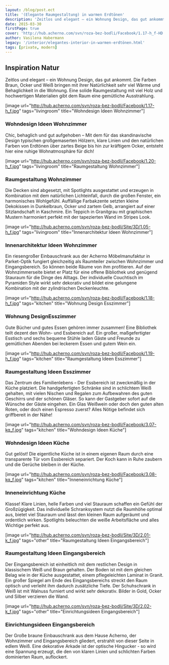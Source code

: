 ```yaml
---
layout: /blog/post.ect
title: '(Elegante Raumgestaltung) in warmen Erdtönen'
description: 'Zeitlos und elegant – ein Wohnung Design, das gut ankommt. Die Farben Braun, Ocker und Weiß bringen mit ihrer Natürlichkeit sehr viel Wärme und Behaglichkeit in die Wohnung. Eine solide Raumgestaltung mit viel Holz und hochwertigen Materialien gibt dem Raum eine gemütliche Ausstrahlung.'
date: 2015-03-30
firstPage: true
cover: 'http://hub.acherno.com/svn/roza-bez-bodli/Facebook/1.17-h_f-HD.jpg'
author: Vasilena Habermann
legacy: '/interior/elegantes-interior-in-warmen-erdtönen.html'
tags: [private, modern]
---
```

## **Inspiration Natur**
Zeitlos und elegant – ein Wohnung Design, das gut ankommt. Die Farben Braun, Ocker und Weiß bringen mit ihrer Natürlichkeit sehr viel Wärme und Behaglichkeit in die Wohnung. Eine solide Raumgestaltung mit viel Holz und hochwertigen Materialien gibt dem Raum eine gemütliche Ausstrahlung.

[image url="http://hub.acherno.com/svn/roza-bez-bodli/Facebook/1.17-h_f.jpg" tags="livingroom" title="Wohndesign Ideen Wohnzimmer"]
### Wohndesign Ideen **Wohnzimmer**

Chic, behaglich und gut aufgehoben – Mit dem für das skandinavische Design typischen großgemaserten Hölzern, klare Linien und den natürlichen Farben von Erdtönen über zartes Beige bis hin zur kräftigem Ocker, entsteht hier eine ruhige Wohnatmosphäre für dich!

[image url="http://hub.acherno.com/svn/roza-bez-bodli/Facebook/1.20-h_f.jpg" tags="livingroom" title="Raumgestaltung Wohnzimmer"]
### Raumgestaltung **Wohnzimmer**

Die Decken sind abgesetzt, mit Spotlights ausgestattet und erzeugen in Kombination mit dem natürlichen Lichteinfall, durch die großen Fenster, ein harmonisches Wohlgefühl.  Auffällige Farbakzente setzten kleine Dekokissen in Dunkelbraun, Ocker und zartem Gelb, arrangiert auf einer Sitzlandschaft in Kaschmire. Ein Teppich in Granitgrau mit graphischen Mustern harmoniert perfekt mit der tapezierten Wand im Stripes Look.  

[image url="http://hub.acherno.com/svn/roza-bez-bodli/Site/3D/1.05-h_f.jpg" tags="livingroom" title="Innenarchitektur Ideen Wohnzimmer"]
### Innenarchitektur Ideen **Wohnzimmer**

Ein riesengroßer Einbauschrank aus der Acherno Möbelmanufaktur in Parket-Optik fungiert gleichzeitig als Raumteiler zwischen Wohnzimmer und Eingangsbereich.  So können beide Räume von ihm profitieren. Auf der Wohnzimmerseite bietet er Platz für eine offene Bibliothek und genügend Stauraum für die Dinge des Alltags. Der individuelle Couchtisch im Pyramiden Style wirkt sehr dekorativ und bildet eine gelungene Kombination mit der zylindrischen Deckenleuchte.

[image url="http://hub.acherno.com/svn/roza-bez-bodli/Facebook/1.18-h_f.jpg" tags="kitchen" title="Wohnung Design Esszimmer"]
### Wohnung Design**Esszimmer**

Gute Bücher und gutes Essen gehören immer zusammen! Eine Bibliothek teilt dezent den  Wohn- und Essbereich auf. Ein großer, maßgefertigter Esstisch und sechs bequeme Stühle laden Gäste und Freunde zu gemütlichen Abenden bei leckerem Essen und gutem Wein ein.  

[image url="http://hub.acherno.com/svn/roza-bez-bodli/Facebook/1.19-h_f.jpg" tags="kitchen" title="Raumgestaltung Ideen Esszimmer"]
### Raumgestaltung Ideen **Esszimmer**

Das Zentrum des Familienlebens - Der Essbereich ist zweckmäßig in der Küche platziert.  Die handgefertigten Schränke sind in schlichtem Weiß gehalten, mit vielen Nischen und Regalen zum Aufbewahren des guten Geschirrs und der schönen Gläser. So kann der Gastgeber sofort auf die Wünsche der Gäste eingehen. Ein Glas Weißwein oder doch den guten alten Roten, oder doch einen Espresso zuerst? Alles Nötige befindet sich griffbereit in der Nähe!

[image url="http://hub.acherno.com/svn/roza-bez-bodli/Facebook/3.07-kq_f.jpg" tags="kitchen" title="Wohndesign Ideen Küche"]
### Wohndesign Ideen **Küche**

Gut gelöst! Die eigentliche Küche ist in einem eigenen Raum durch eine transparente Tür vom Essbereich separiert. Der Koch kann in Ruhe zaubern und die Gerüche bleiben in der Küche.

[image url="http://hub.acherno.com/svn/roza-bez-bodli/Facebook/3.08-kq_f.jpg" tags="kitchen" title="Inneneinrichtung Küche"]
### Inneneinrichtung **Küche**

Klasse! Klare Linien, helle Farben und viel Stauraum schaffen ein Gefühl der Großzügigkeit. Das individuelle Schranksystem nutzt die Raumhöhe optimal aus, bietet viel Stauraum und lässt den kleinen Raum aufgeräumt und ordentlich wirken. Spotlights beleuchten die weiße Arbeitsfläche und alles Wichtige perfekt aus.

[image url="http://hub.acherno.com/svn/roza-bez-bodli/Site/3D/2.01-k_f.jpg" tags="other" title="Raumgestaltung Ideen Eingangsbereich"]
### Raumgestaltung Ideen **Eingangsbereich**

Der Eingangsbereich ist einheitlich mit dem restlichen Design in klassischem Weiß und Braun gehalten. Der Boden ist mit dem gleichen Belag wie in der Küche ausgestattet, einem pflegeleichten Laminat in Granit.  Ein großer Spiegel am Ende des Eingangsbereichs streckt den Raum optisch und verleiht ihm dadurch zusätzliche Tiefe. Der Schuhschrank in Weiß ist mit Walnuss furniert und wirkt sehr dekorativ. Bilder in Gold, Ocker und Silber verzieren die Wand.

[image url="http://hub.acherno.com/svn/roza-bez-bodli/Site/3D/2.02-k_f.jpg" tags="other" title="Einrichtungsideen Eingangsbereich"]
### Einrichtungsideen **Eingangsbereich**

Der Große braune Einbauschrank aus dem Hause Acherno, der Wohnzimmer und Eingangsbereich gliedert, erstrahlt von dieser Seite in edlem Weiß. Eine dekorative Arkade ist der optische Hingucker - so wird eine Spannung erzeugt, die den von klaren Linien und schlichten Farben dominierten Raum, auflockert.